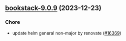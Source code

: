 

## [bookstack-9.0.9](https://github.com/truecharts/charts/compare/bookstack-9.0.8...bookstack-9.0.9) (2023-12-23)

### Chore

- update helm general non-major by renovate ([#16369](https://github.com/truecharts/charts/issues/16369))
  
  